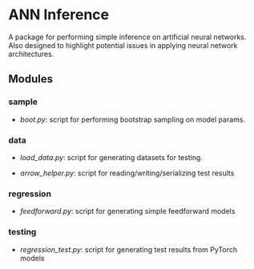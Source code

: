 # ANN Inference

A package for performing simple inference on artificial neural networks. Also 
designed to highlight potential issues in applying neural network architectures.


## Modules


### sample

 * *boot.py*: script for performing bootstrap sampling on model params.  
 
 
### data

* *load_data.py*: script for generating datasets for testing.

* *arrow_helper.py*: script for reading/writing/serializing test results


### regression

* *feedforward.py*: script for generating simple feedforward models


### testing

* *regression_test.py*: script for generating test results from PyTorch models